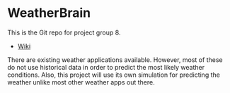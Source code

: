 # WeatherBrain
This is the Git repo for project group 8.
* [Wiki](https://github.com/CasperKristiansson/Weather-Predictor/wiki/)

There are existing weather applications available. However, most of these do not use historical data in order to predict the most likely weather conditions. Also, this project will use its own simulation for predicting the weather unlike most other weather apps out there.

